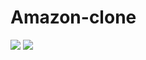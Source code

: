 # Amazon-clone
<img src="https://github.com/rishikesh0586/Apna-College-Amazon-clone/blob/main/Screenshot%202023-07-06%20203423.png"/>
<img src="https://github.com/rishikesh0586/Apna-College-Amazon-clone/blob/main/Screenshot%202023-07-06%20203512.png"/>
